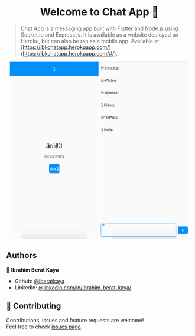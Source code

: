 <h1 align="center">Welcome to Chat App 👋</h1>

> Chat App is a messaging app built with Flutter and Node.js using Socket.io and Express.js. It is available as a website deployed on Heroku, but can also be ran as a mobile app. Available at [https://ibkchatapp.herokuapp.com/](https://ibkchatapp.herokuapp.com/#/).

<p align="center">
    <img alt="Screenshot" src="https://raw.githubusercontent.com/iberatkaya/chat_app/master/screenshots/1.png" width="240" height="480">
    <img alt="Screenshot" src="https://raw.githubusercontent.com/iberatkaya/chat_app/master/screenshots/2.png" width="240" height="480">
</p>

## Authors

👤 **Ibrahim Berat Kaya**

- Github: [@iberatkaya](https://github.com/iberatkaya)
- LinkedIn: [@linkedin.com/in/ibrahim-berat-kaya/](https://linkedin.com/in/ibrahim-berat-kaya/)

## 🤝 Contributing

Contributions, issues and feature requests are welcome!<br />Feel free to check [issues page](https://github.com/iberatkaya/chat_app/issues).
